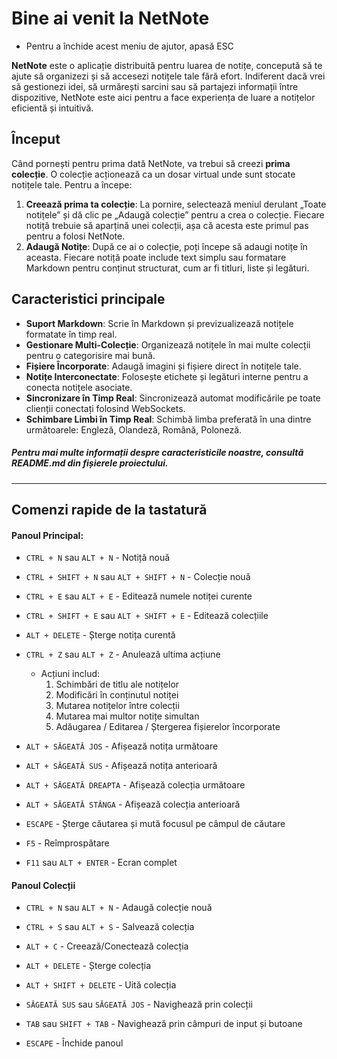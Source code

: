 # Bine ai venit la NetNote
- Pentru a închide acest meniu de ajutor, apasă ESC

**NetNote** este o aplicație distribuită pentru luarea de notițe, concepută să te ajute să organizezi și să accesezi notițele tale fără efort. Indiferent dacă vrei să gestionezi idei, să urmărești sarcini sau să partajezi informații între dispozitive, NetNote este aici pentru a face experiența de luare a notițelor eficientă și intuitivă.

## Început

Când pornești pentru prima dată NetNote, va trebui să creezi **prima colecție**. O colecție acționează ca un dosar virtual unde sunt stocate notițele tale. Pentru a începe:

1. **Creează prima ta colecție**: La pornire, selectează meniul derulant „Toate notițele” și dă clic pe „Adaugă colecție” pentru a crea o colecție. Fiecare notiță trebuie să aparțină unei colecții, așa că acesta este primul pas pentru a folosi NetNote.
2. **Adaugă Notițe**: După ce ai o colecție, poți începe să adaugi notițe în aceasta. Fiecare notiță poate include text simplu sau formatare Markdown pentru conținut structurat, cum ar fi titluri, liste și legături.

## Caracteristici principale

- **Suport Markdown**: Scrie în Markdown și previzualizează notițele formatate în timp real.
- **Gestionare Multi-Colecție**: Organizează notițele în mai multe colecții pentru o categorisire mai bună.
- **Fișiere Încorporate**: Adaugă imagini și fișiere direct în notițele tale.
- **Notițe Interconectate**: Folosește etichete și legături interne pentru a conecta notițele asociate.
- **Sincronizare în Timp Real**: Sincronizează automat modificările pe toate clienții conectați folosind WebSockets.
- **Schimbare Limbi în Timp Real**: Schimbă limba preferată în una dintre următoarele: Engleză, Olandeză, Română, Poloneză.

##### Pentru mai multe informații despre caracteristicile noastre, consultă README.md din fișierele proiectului.
---

## Comenzi rapide de la tastatură
#### Panoul Principal:
- ```CTRL + N``` sau ```ALT + N``` - Notiță nouă
- ```CTRL + SHIFT + N``` sau ```ALT + SHIFT + N``` - Colecție nouă


- ```CTRL + E``` sau ```ALT + E``` - Editează numele notiței curente
- ```CTRL + SHIFT + E``` sau ```ALT + SHIFT + E``` - Editează colecțiile


- ```ALT + DELETE``` - Șterge notița curentă

- ```CTRL + Z``` sau ```ALT + Z``` - Anulează ultima acțiune
    - Acțiuni includ:
        1. Schimbări de titlu ale notițelor
        2. Modificări în conținutul notiței
        3. Mutarea notițelor între colecții
        4. Mutarea mai multor notițe simultan
        5. Adăugarea / Editarea / Ștergerea fișierelor încorporate


- ```ALT + SĂGEATĂ JOS``` - Afișează notița următoare
- ```ALT + SĂGEATĂ SUS``` - Afișează notița anterioară
- ```ALT + SĂGEATĂ DREAPTA``` - Afișează colecția următoare
- ```ALT + SĂGEATĂ STÂNGA``` - Afișează colecția anterioară


- ```ESCAPE``` - Șterge căutarea și mută focusul pe câmpul de căutare
- ```F5``` - Reîmprospătare
- ```F11``` sau ```ALT + ENTER``` - Ecran complet

#### Panoul Colecții
- ```CTRL + N``` sau ```ALT + N``` - Adaugă colecție nouă
- ```CTRL + S``` sau ```ALT + S``` - Salvează colecția
- ```ALT + C``` - Creează/Conectează colecția
- ```ALT + DELETE``` - Șterge colecția
- ```ALT + SHIFT + DELETE``` - Uită colecția


- ```SĂGEATĂ SUS``` sau ```SĂGEATĂ JOS``` - Navighează prin colecții
- ```TAB``` sau ```SHIFT + TAB``` - Navighează prin câmpuri de input și butoane


- ```ESCAPE``` - Închide panoul
